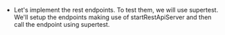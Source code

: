 * Let's implement the rest endpoints. To test them, we will use supertest. We'll setup the endpoints making use of startRestApiServer and then call the endpoint using supertest. 
